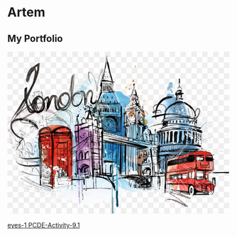 # Artem
## My Portfolio
<img src="london-illustration.png" width="500">

<a href="http://AYurov28.github.io/eyes-1"> eyes-1 </a>
<a href="https://AYurov28.github.io/PCDE-Activity-9.1"> PCDE-Activity-9.1 </a>
